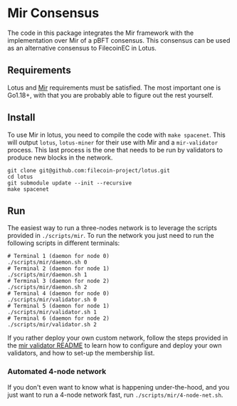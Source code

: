 # Mir Consensus

The code in this package integrates the Mir framework with the implementation over Mir
of a pBFT consensus. This consensus can be used as an alternative consensus to FilecoinEC
in Lotus.

## Requirements
Lotus and [Mir](https://github.com/filecoin-project/mir) requirements must be satisfied.
The most important one is Go1.18+, with that you are probably able to figure out the rest yourself.

## Install
To use Mir in lotus, you need to compile the code with `make spacenet`. This will output
`lotus`, `lotus-miner` for their use with Mir and a `mir-validator` process. This last process
is the one that needs to be run by validators to produce new blocks in the network.
```
git clone git@github.com:filecoin-project/lotus.git
cd lotus
git submodule update --init --recursive
make spacenet
```

## Run

The easiest way to run a three-nodes network is to leverage the scripts provided in `./scripts/mir`. To run the network you just need to run the following scripts in different terminals:
```
# Terminal 1 (daemon for node 0)
./scripts/mir/daemon.sh 0
# Terminal 2 (daemon for node 1)
./scripts/mir/daemon.sh 1
# Terminal 3 (daemon for node 2)
./scripts/mir/daemon.sh 2
# Terminal 4 (daemon for node 0)
./scripts/mir/validator.sh 0
# Terminal 5 (daemon for node 1)
./scripts/mir/validator.sh 1
# Terminal 6 (daemon for node 2)
./scripts/mir/validator.sh 2
```
If you rather deploy your own custom network, follow the steps provided in the [mir validator README](../../../cmd/mir-validator) to learn how to configure and deploy your own validators, and how to set-up the membership list.

### Automated 4-node network
If you don't even want to know what is happening under-the-hood, and you just want to run a 4-node network fast, run `./scripts/mir/4-node-net.sh`.
